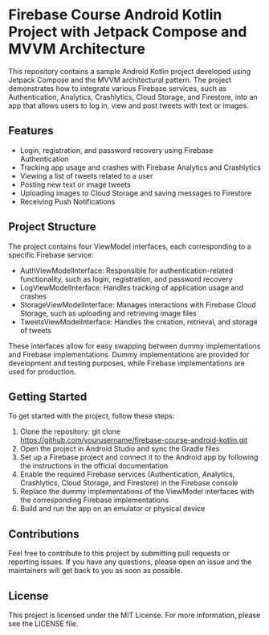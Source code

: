 # Firebase Course Android Kotlin Project with Jetpack Compose and MVVM Architecture

This repository contains a sample Android Kotlin project developed using Jetpack Compose and the MVVM architectural pattern. The project demonstrates how to integrate various Firebase services, such as Authentication, Analytics, Crashlytics, Cloud Storage, and Firestore, into an app that allows users to log in, view and post tweets with text or images.

## Features

- Login, registration, and password recovery using Firebase Authentication
- Tracking app usage and crashes with Firebase Analytics and Crashlytics
- Viewing a list of tweets related to a user
- Posting new text or image tweets
- Uploading images to Cloud Storage and saving messages to Firestore 
- Receiving Push Notifications

## Project Structure

The project contains four ViewModel interfaces, each corresponding to a specific Firebase service:

- AuthViewModelInterface: Responsible for authentication-related functionality, such as login, registration, and password recovery
- LogViewModelInterface: Handles tracking of application usage and crashes
- StorageViewModelInterface: Manages interactions with Firebase Cloud Storage, such as uploading and retrieving image files
- TweetsViewModelInterface: Handles the creation, retrieval, and storage of tweets

These interfaces allow for easy swapping between dummy implementations and Firebase implementations. Dummy implementations are provided for development and testing purposes, while Firebase implementations are used for production.

## Getting Started

To get started with the project, follow these steps:

1. Clone the repository: git clone https://github.com/yourusername/firebase-course-android-kotlin.git
2. Open the project in Android Studio and sync the Gradle files
3. Set up a Firebase project and connect it to the Android app by following the instructions in the official documentation
4. Enable the required Firebase services (Authentication, Analytics, Crashlytics, Cloud Storage, and Firestore) in the Firebase console
5. Replace the dummy implementations of the ViewModel interfaces with the corresponding Firebase implementations
6. Build and run the app on an emulator or physical device

## Contributions

Feel free to contribute to this project by submitting pull requests or reporting issues. If you have any questions, please open an issue and the maintainers will get back to you as soon as possible.

## License

This project is licensed under the MIT License. For more information, please see the LICENSE file.
